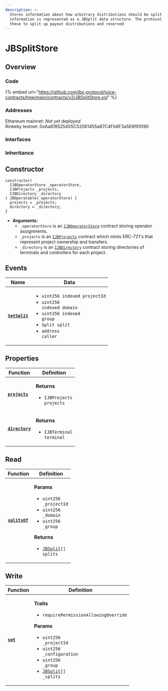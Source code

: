 ```yaml
---
description: >-
  Stores information about how arbitrary distributions should be split. The
  information is represented as a JBSplit data structure. The protocol uses
  these to split up payout distributions and reserved
---
```


# JBSplitStore

## Overview

### Code

{% embed url="https://github.com/jbx-protocol/juice-contracts/tree/main/contracts/v2/JBSplitStore.sol" %}

### **Addresses**

Ethereum mainnet: _Not yet deployed_\
Rinkeby testnet: 0xAa818525455C52061455a87C4Fb6F3a5E6f91090

### **Interfaces**

### **Inheritance**

## Constructor

```solidity
constructor(
  IJBOperatorStore _operatorStore,
  IJBProjects _projects,
  IJBDirectory _directory
) JBOperatable(_operatorStore) {
  projects = _projects;
  directory = _directory;
}
```

* **Arguments:**
  * `_operatorStore` is an [`IJBOperatorStore`](../../interfaces/ijboperatorstore.md) contract storing operator assignments.
  * `_projects` is an [`IJBProjects`](../../interfaces/ijbprojects.md) contract which mints ERC-721's that represent project ownership and transfers.
  * `_directory` is an [`IJBDirectory`](../../interfaces/ijbdirectory.md) contract storing directories of terminals and controllers for each project.

## Events

| Name                                 | Data                                                                                                                                                                                                                 |
| ------------------------------------ | -------------------------------------------------------------------------------------------------------------------------------------------------------------------------------------------------------------------- |
| [**`SetSplit`**](events/setsplit.md) | <ul><li><code>uint256 indexed projectId</code></li><li><code>uint256 indexed domain</code></li><li><code>uint256 indexed group</code></li><li><code>Split split</code></li><li><code>address caller</code></li></ul> |

## Properties

| Function                                   | Definition                                                                         |
| ------------------------------------------ | ---------------------------------------------------------------------------------- |
| [**`projects`**](properties/projects.md)   | <p><strong>Returns</strong></p><ul><li><code>IJBProjects projects</code></li></ul> |
| [**`directory`**](properties/directory.md) | <p><strong>Returns</strong></p><ul><li><code>IJBTerminal terminal</code></li></ul> |

## Read

| Function                           | Definition                                                                                                                                                                                                                                                                                         |
| ---------------------------------- | -------------------------------------------------------------------------------------------------------------------------------------------------------------------------------------------------------------------------------------------------------------------------------------------------- |
| [**`splitsOf`**](read/splitsof.md) | <p><strong>Params</strong></p><ul><li><code>uint256 _projectId</code></li><li><code>uint256 _domain</code></li><li><code>uint256 _group</code></li></ul><p><strong>Returns</strong></p><ul><li><a href="../../data-structures/jbsplit.md"><code>JBSplit</code></a><code>[] splits</code></li></ul> |

## Write

| Function                  | Definition                                                                                                                                                                                                                                                                                                                                                       |
| ------------------------- | ---------------------------------------------------------------------------------------------------------------------------------------------------------------------------------------------------------------------------------------------------------------------------------------------------------------------------------------------------------------- |
| [**`set`**](write/set.md) | <p><strong>Traits</strong></p><ul><li><code>requirePermissionAllowingOverride</code></li></ul><p><strong>Params</strong></p><ul><li><code>uint256 _projectId</code></li><li><code>uint256 _configuration</code></li><li><code>uint256 _group</code></li><li><a href="../../../data-structures/jbsplit.md"><code>JBSplit</code></a><code>[] _splits</code></li></ul> |

